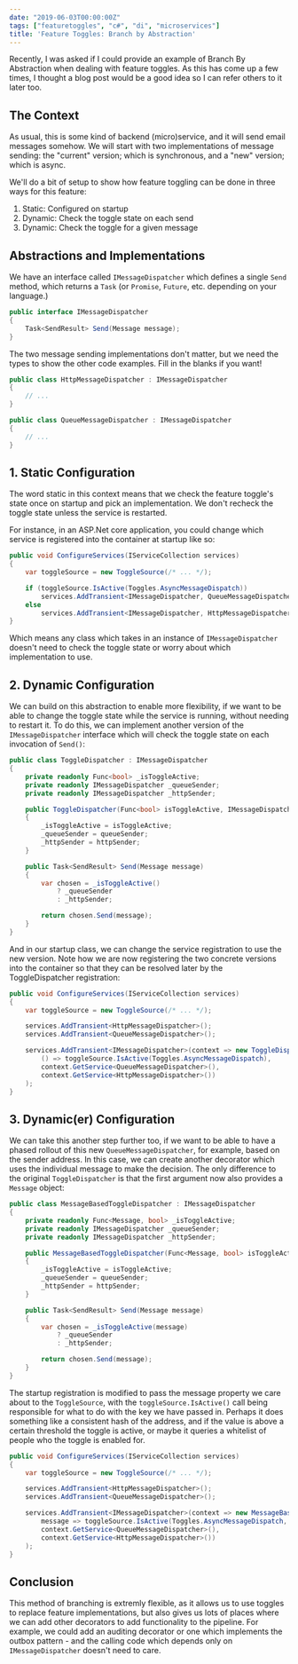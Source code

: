 ```yaml
---
date: "2019-06-03T00:00:00Z"
tags: ["featuretoggles", "c#", "di", "microservices"]
title: 'Feature Toggles: Branch by Abstraction'
---
```


Recently, I was asked if I could provide an example of Branch By Abstraction when dealing with feature toggles.  As this has come up a few times, I thought a blog post would be a good idea so I can refer others to it later too.

## The Context

As usual, this is some kind of backend (micro)service, and it will send email messages somehow.  We will start with two implementations of message sending: the "current" version; which is synchronous, and a "new" version; which is async.

We'll do a bit of setup to show how feature toggling can be done in three ways for this feature:

1. Static: Configured on startup
1. Dynamic: Check the toggle state on each send
1. Dynamic: Check the toggle for a given message

## Abstractions and Implementations

We have an interface called `IMessageDispatcher` which defines a single `Send` method, which returns a `Task` (or `Promise`, `Future`, etc. depending on your language.)

```csharp
public interface IMessageDispatcher
{
    Task<SendResult> Send(Message message);
}
```

The two message sending implementations don't matter, but we need the types to show the other code examples.  Fill in the blanks if you want!

```csharp
public class HttpMessageDispatcher : IMessageDispatcher
{
    // ...
}

public class QueueMessageDispatcher : IMessageDispatcher
{
    // ...
}
```

## 1. Static Configuration

The word static in this context means that we check the feature toggle's state once on startup and pick an implementation.  We don't recheck the toggle state unless the service is restarted.

For instance, in an ASP.Net core application, you could change which service is registered into the container at startup like so:

```csharp
public void ConfigureServices(IServiceCollection services)
{
    var toggleSource = new ToggleSource(/* ... */);

    if (toggleSource.IsActive(Toggles.AsyncMessageDispatch))
        services.AddTransient<IMessageDispatcher, QueueMessageDispatcher>();
    else
        services.AddTransient<IMessageDispatcher, HttpMessageDispatcher>();
}
```

Which means any class which takes in an instance of `IMessageDispatcher` doesn't need to check the toggle state or worry about which implementation to use.

## 2. Dynamic Configuration

We can build on this abstraction to enable more flexibility, if we want to be able to change the toggle state while the service is running, without needing to restart it.  To do this, we can implement another version of the `IMessageDispatcher` interface which will check the toggle state on each invocation of `Send()`:

```csharp
public class ToggleDispatcher : IMessageDispatcher
{
    private readonly Func<bool> _isToggleActive;
    private readonly IMessageDispatcher _queueSender;
    private readonly IMessageDispatcher _httpSender;

    public ToggleDispatcher(Func<bool> isToggleActive, IMessageDispatcher queueSender, IMessageDispatcher httpSender)
    {
        _isToggleActive = isToggleActive;
        _queueSender = queueSender;
        _httpSender = httpSender;
    }

    public Task<SendResult> Send(Message message)
    {
        var chosen = _isToggleActive()
            ? _queueSender
            : _httpSender;

        return chosen.Send(message);
    }
}
```

And in our startup class, we can change the service registration to use the new version.  Note how we are now registering the two concrete versions into the container so that they can be resolved later by the ToggleDispatcher registration:

```csharp
public void ConfigureServices(IServiceCollection services)
{
    var toggleSource = new ToggleSource(/* ... */);

    services.AddTransient<HttpMessageDispatcher>();
    services.AddTransient<QueueMessageDispatcher>();

    services.AddTransient<IMessageDispatcher>(context => new ToggleDispatcher(
        () => toggleSource.IsActive(Toggles.AsyncMessageDispatch),
        context.GetService<QueueMessageDispatcher>(),
        context.GetService<HttpMessageDispatcher>())
    );
}
```

## 3. Dynamic(er) Configuration

We can take this another step further too, if we want to be able to have a phased rollout of this new `QueueMessageDispatcher`, for example, based on the sender address.  In this case, we can create another decorator which uses the individual message to make the decision.  The only difference to the original `ToggleDispatcher` is that the first argument now also provides a `Message` object:


```csharp
public class MessageBasedToggleDispatcher : IMessageDispatcher
{
    private readonly Func<Message, bool> _isToggleActive;
    private readonly IMessageDispatcher _queueSender;
    private readonly IMessageDispatcher _httpSender;

    public MessageBasedToggleDispatcher(Func<Message, bool> isToggleActive, IMessageDispatcher queueSender, IMessageDispatcher httpSender)
    {
        _isToggleActive = isToggleActive;
        _queueSender = queueSender;
        _httpSender = httpSender;
    }

    public Task<SendResult> Send(Message message)
    {
        var chosen = _isToggleActive(message)
            ? _queueSender
            : _httpSender;

        return chosen.Send(message);
    }
}
```

The startup registration is modified to pass the message property we care about to the `ToggleSource`, with the `toggleSource.IsActive()` call being responsible for what to do with the key we have passed in.  Perhaps it does something like a consistent hash of the address, and if the value is above a certain threshold the toggle is active, or maybe it queries a whitelist of people who the toggle is enabled for.

```csharp
public void ConfigureServices(IServiceCollection services)
{
    var toggleSource = new ToggleSource(/* ... */);

    services.AddTransient<HttpMessageDispatcher>();
    services.AddTransient<QueueMessageDispatcher>();

    services.AddTransient<IMessageDispatcher>(context => new MessageBasedToggleDispatcher(
        message => toggleSource.IsActive(Toggles.AsyncMessageDispatch, message.SenderAddress),
        context.GetService<QueueMessageDispatcher>(),
        context.GetService<HttpMessageDispatcher>())
    );
}
```

## Conclusion

This method of branching is extremly flexible, as it allows us to use toggles to replace feature implementations, but also gives us lots of places where we can add other decorators to add functionality to the pipeline.  For example, we could add an auditing decorator or one which implements the outbox pattern - and the calling code which depends only on `IMessageDispatcher` doesn't need to care.

